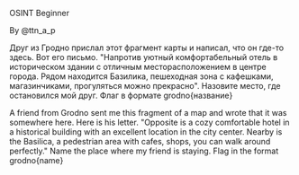 OSINT Beginner

By @ttn_a_p

Друг из Гродно прислал этот фрагмент карты и написал, что он где-то здесь. Вот его письмо. "Напротив уютный комфортабельный отель в историческом здании с отличным месторасположением в центре города. Рядом находится Базилика, пешеходная зона с кафешками, магазинчиками, прогуляться можно прекрасно".
Назовите место, где остановился мой друг. Флаг в формате grodno{название}

A friend from Grodno sent me this fragment of a map and wrote that it was somewhere here. Here is his letter. "Opposite is a cozy comfortable hotel in a historical building with an excellent location in the city center. Nearby is the Basilica, a pedestrian area with cafes, shops, you can walk around perfectly."
Name the place where my friend is staying. Flag in the format grodno{name}

